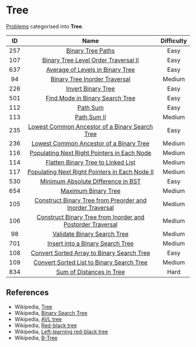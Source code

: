 # Tree

[Problems](https://leetcode.com/tag/tree/) categorised into **Tree**.

|  ID   |                                                                          Name                                                                           | Difficulty |
| :---: | :-----------------------------------------------------------------------------------------------------------------------------------------------------: | :--------: |
|  257  |                                          [Binary Tree Paths](https://leetcode.com/problems/binary-tree-paths/)                                          |    Easy    |
|  107  |                       [Binary Tree Level Order Traversal II](https://leetcode.com/problems/binary-tree-level-order-traversal-ii/)                       |    Easy    |
|  637  |                           [Average of Levels in Binary Tree](https://leetcode.com/problems/average-of-levels-in-binary-tree/)                           |    Easy    |
|  94   |                              [Binary Tree Inorder Traversal](https://leetcode.com/problems/binary-tree-inorder-traversal/)                              |   Medium   |
|  226  |                                         [Invert Binary Tree](https://leetcode.com/problems/invert-binary-tree/)                                         |    Easy    |
|  501  |                            [Find Mode in Binary Search Tree](https://leetcode.com/problems/find-mode-in-binary-search-tree/)                            |    Easy    |
|  112  |                                                   [Path Sum](https://leetcode.com/problems/path-sum/)                                                   |    Easy    |
|  113  |                                                [Path Sum II](https://leetcode.com/problems/path-sum-ii/)                                                |   Medium   |
|  235  |             [Lowest Common Ancestor of a Binary Search Tree](https://leetcode.com/problems/lowest-common-ancestor-of-a-binary-search-tree/)             |    Easy    |
|  236  |                    [Lowest Common Ancestor of a Binary Tree](https://leetcode.com/problems/lowest-common-ancestor-of-a-binary-tree/)                    |   Medium   |
|  116  |                [Populating Next Right Pointers in Each Node](https://leetcode.com/problems/populating-next-right-pointers-in-each-node/)                |   Medium   |
|  114  |                         [Flatten Binary Tree to Linked List](https://leetcode.com/problems/flatten-binary-tree-to-linked-list/)                         |   Medium   |
|  117  |             [Populating Next Right Pointers in Each Node II](https://leetcode.com/problems/populating-next-right-pointers-in-each-node-ii/)             |   Medium   |
|  530  |                         [Minimum Absolute Difference in BST](https://leetcode.com/problems/minimum-absolute-difference-in-bst/)                         |    Easy    |
|  654  |                                        [Maximum Binary Tree](https://leetcode.com/problems/maximum-binary-tree/)                                        |   Medium   |
|  105  |  [Construct Binary Tree from Preorder and Inorder Traversal](https://leetcode.com/problems/construct-binary-tree-from-preorder-and-inorder-traversal/)  |   Medium   |
|  106  | [Construct Binary Tree from Inorder and Postorder Traversal](https://leetcode.com/problems/construct-binary-tree-from-inorder-and-postorder-traversal/) |   Medium   |
|  98   |                                [Validate Binary Search Tree](https://leetcode.com/problems/validate-binary-search-tree/)                                |   Medium   |
|  701  |                           [Insert into a Binary Search Tree](https://leetcode.com/problems/insert-into-a-binary-search-tree/)                           |   Medium   |
|  108  |                 [Convert Sorted Array to Binary Search Tree](https://leetcode.com/problems/convert-sorted-array-to-binary-search-tree/)                 |    Easy    |
|  109  |                  [Convert Sorted List to Binary Search Tree](https://leetcode.com/problems/convert-sorted-list-to-binary-search-tree/)                  |   Medium   |
|  834  |                                   [Sum of Distances in Tree](https://leetcode.com/problems/sum-of-distances-in-tree/)                                   |    Hard    |

## References

* Wikipedia, [Tree](https://en.wikipedia.org/wiki/Tree_(data_structure))
* Wikipedia, [Binary Search Tree](https://en.wikipedia.org/wiki/Binary_search_tree)
* Wikipedia, [AVL tree](https://en.wikipedia.org/wiki/AVL_tree)
* Wikipedia, [Red-black tree](https://en.wikipedia.org/wiki/Red%E2%80%93black_tree)
* Wikipedia, [Left-learning red-black tree](https://en.wikipedia.org/wiki/Left-leaning_red%E2%80%93black_tree)
* Wikipedia, [B-Tree](https://en.wikipedia.org/wiki/B-tree)
